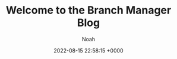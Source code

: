 ---
layout: single
title:  "Welcome to the Branch Manager Blog"
date:   2022-08-15 22:58:15 +0000
author: Noah

categories: 
  - Ricing
  - 
tags: 
 - Rice

categories_label: "Categories: "

toc: true
---